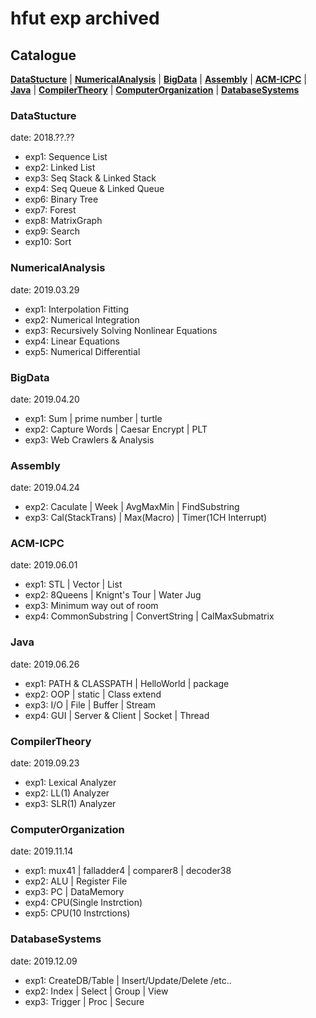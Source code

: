 # hfut exp archived

## Catalogue

__[DataStucture](#DataStucture)__ | __[NumericalAnalysis](#NumericalAnalysis)__ | __[BigData](#BigData)__ | __[Assembly](#Assembly)__ | __[ACM-ICPC](#ACM-ICPC)__ | __[Java](#Java)__ | __[CompilerTheory](#CompilerTheory)__ | __[ComputerOrganization](#ComputerOrganization)__ | __[DatabaseSystems](#DatabaseSystems)__

### DataStucture

date: 2018.??.??

- exp1: Sequence List
- exp2: Linked List
- exp3: Seq Stack & Linked Stack
- exp4: Seq Queue & Linked Queue
- exp6: Binary Tree
- exp7: Forest
- exp8: MatrixGraph
- exp9: Search
- exp10: Sort

### NumericalAnalysis

date: 2019.03.29

- exp1: Interpolation Fitting
- exp2: Numerical Integration
- exp3: Recursively Solving Nonlinear Equations
- exp4: Linear Equations
- exp5: Numerical Differential

### BigData

date: 2019.04.20

- exp1: Sum | prime number | turtle
- exp2: Capture Words | Caesar Encrypt | PLT
- exp3: Web Crawlers & Analysis

### Assembly

date: 2019.04.24

- exp2: Caculate | Week | AvgMaxMin | FindSubstring
- exp3: Cal(StackTrans) | Max(Macro) | Timer(1CH Interrupt)

### ACM-ICPC

date: 2019.06.01

- exp1: STL | Vector | List
- exp2: 8Queens | Knignt's Tour | Water Jug
- exp3: Minimum way out of room
- exp4: CommonSubstring | ConvertString | CalMaxSubmatrix

### Java

date: 2019.06.26

- exp1: PATH & CLASSPATH | HelloWorld | package
- exp2: OOP | static | Class extend
- exp3: I/O | File | Buffer | Stream
- exp4: GUI | Server & Client | Socket | Thread

### CompilerTheory

date: 2019.09.23

- exp1: Lexical Analyzer
- exp2: LL(1) Analyzer
- exp3: SLR(1) Analyzer

### ComputerOrganization

date: 2019.11.14

- exp1: mux41 | falladder4 | comparer8 | decoder38
- exp2: ALU | Register File
- exp3: PC | DataMemory
- exp4: CPU(Single Instrction)
- exp5: CPU(10 Instrctions)

### DatabaseSystems

date: 2019.12.09

- exp1: CreateDB/Table | Insert/Update/Delete /etc..
- exp2: Index | Select | Group | View
- exp3: Trigger | Proc | Secure
